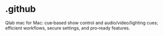 # .github
Qlab mac for Mac: cue‑based show control and audio/video/lighting cues; efficient workflows, secure settings, and pro‑ready features.
